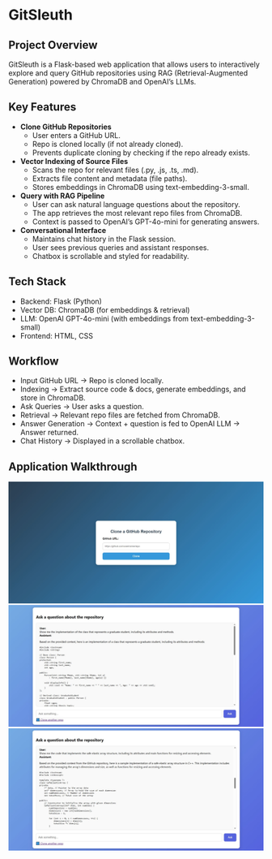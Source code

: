 # GitSleuth
## Project Overview
GitSleuth is a Flask-based web application that allows users to interactively explore and query GitHub repositories using RAG (Retrieval-Augmented Generation) powered by ChromaDB and OpenAI’s LLMs.

## Key Features

- **Clone GitHub Repositories**
    - User enters a GitHub URL.
    - Repo is cloned locally (if not already cloned).
    - Prevents duplicate cloning by checking if the repo already exists.
- **Vector Indexing of Source Files**
    - Scans the repo for relevant files (.py, .js, .ts, .md).
    - Extracts file content and metadata (file paths).
    - Stores embeddings in ChromaDB using text-embedding-3-small.
- **Query with RAG Pipeline**
    - User can ask natural language questions about the repository.
    - The app retrieves the most relevant repo files from ChromaDB.
    - Context is passed to OpenAI’s GPT-4o-mini for generating answers.
- **Conversational Interface**
    - Maintains chat history in the Flask session.
    - User sees previous queries and assistant responses.
    - Chatbox is scrollable and styled for readability.

## Tech Stack
- Backend: Flask (Python)
- Vector DB: ChromaDB (for embeddings & retrieval)
- LLM: OpenAI GPT-4o-mini (with embeddings from text-embedding-3-small)
- Frontend: HTML, CSS 

## Workflow
- Input GitHub URL → Repo is cloned locally.
- Indexing → Extract source code & docs, generate embeddings, and store in ChromaDB.
- Ask Queries → User asks a question.
- Retrieval → Relevant repo files are fetched from ChromaDB.
- Answer Generation → Context + question is fed to OpenAI LLM → Answer returned.
- Chat History → Displayed in a scrollable chatbox.

## Application Walkthrough
![Screen1](images/main3.JPG)
![Screen2](images/main.JPG)
![Screen3](images/main2.JPG)